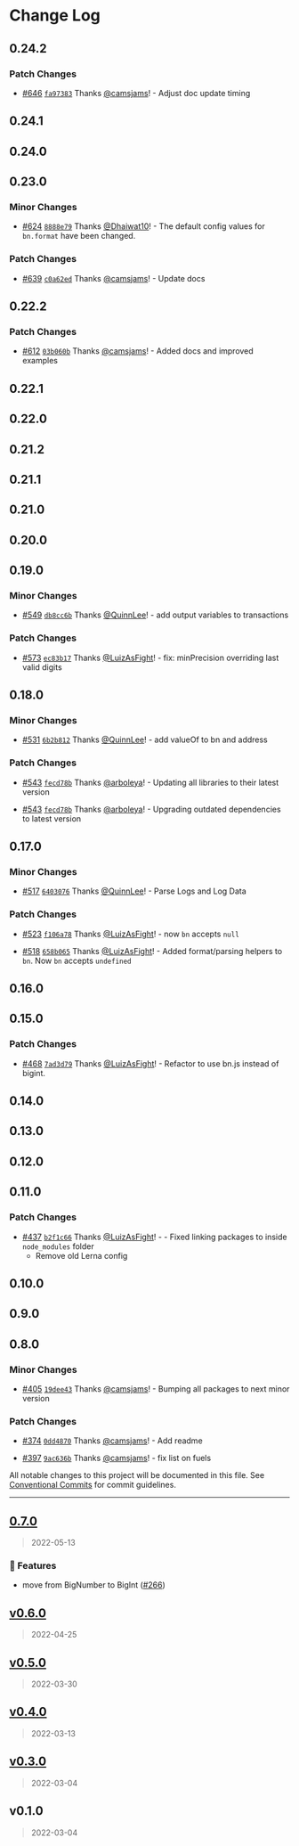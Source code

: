# Change Log

## 0.24.2

### Patch Changes

- [#646](https://github.com/FuelLabs/fuels-ts/pull/646) [`fa97383`](https://github.com/FuelLabs/fuels-ts/commit/fa97383114c36ee7a204be7e7f3f974382fa1b2c) Thanks [@camsjams](https://github.com/camsjams)! - Adjust doc update timing

## 0.24.1

## 0.24.0

## 0.23.0

### Minor Changes

- [#624](https://github.com/FuelLabs/fuels-ts/pull/624) [`8888e79`](https://github.com/FuelLabs/fuels-ts/commit/8888e79bcd7740a0c85298862bd59981bc6755b3) Thanks [@Dhaiwat10](https://github.com/Dhaiwat10)! - The default config values for `bn.format` have been changed.

### Patch Changes

- [#639](https://github.com/FuelLabs/fuels-ts/pull/639) [`c0a62ed`](https://github.com/FuelLabs/fuels-ts/commit/c0a62ed278d6118f1af177dc98dcdb42febd0c81) Thanks [@camsjams](https://github.com/camsjams)! - Update docs

## 0.22.2

### Patch Changes

- [#612](https://github.com/FuelLabs/fuels-ts/pull/612) [`03b060b`](https://github.com/FuelLabs/fuels-ts/commit/03b060b51e00034a2814a0c5ed2718d5dc86533b) Thanks [@camsjams](https://github.com/camsjams)! - Added docs and improved examples

## 0.22.1

## 0.22.0

## 0.21.2

## 0.21.1

## 0.21.0

## 0.20.0

## 0.19.0

### Minor Changes

- [#549](https://github.com/FuelLabs/fuels-ts/pull/549) [`db8cc6b`](https://github.com/FuelLabs/fuels-ts/commit/db8cc6b49616199368463ecd69aae6b3ca0b65d0) Thanks [@QuinnLee](https://github.com/QuinnLee)! - add output variables to transactions

### Patch Changes

- [#573](https://github.com/FuelLabs/fuels-ts/pull/573) [`ec83b17`](https://github.com/FuelLabs/fuels-ts/commit/ec83b17a1bcb3d1277911471d3515df3643e6280) Thanks [@LuizAsFight](https://github.com/LuizAsFight)! - fix: minPrecision overriding last valid digits

## 0.18.0

### Minor Changes

- [#531](https://github.com/FuelLabs/fuels-ts/pull/531) [`6b2b812`](https://github.com/FuelLabs/fuels-ts/commit/6b2b812aecfb639c22f3bbd251f2d50f23f9cd0f) Thanks [@QuinnLee](https://github.com/QuinnLee)! - add valueOf to bn and address

### Patch Changes

- [#543](https://github.com/FuelLabs/fuels-ts/pull/543) [`fecd78b`](https://github.com/FuelLabs/fuels-ts/commit/fecd78bec8a6a9077bd3494369345461da3934a3) Thanks [@arboleya](https://github.com/arboleya)! - Updating all libraries to their latest version

- [#543](https://github.com/FuelLabs/fuels-ts/pull/543) [`fecd78b`](https://github.com/FuelLabs/fuels-ts/commit/fecd78bec8a6a9077bd3494369345461da3934a3) Thanks [@arboleya](https://github.com/arboleya)! - Upgrading outdated dependencies to latest version

## 0.17.0

### Minor Changes

- [#517](https://github.com/FuelLabs/fuels-ts/pull/517) [`6403076`](https://github.com/FuelLabs/fuels-ts/commit/6403076bb9fce9055b436596e23713b0e7909d87) Thanks [@QuinnLee](https://github.com/QuinnLee)! - Parse Logs and Log Data

### Patch Changes

- [#523](https://github.com/FuelLabs/fuels-ts/pull/523) [`f106a78`](https://github.com/FuelLabs/fuels-ts/commit/f106a78e816045e3bdb6bff0b9bceec871009091) Thanks [@LuizAsFight](https://github.com/LuizAsFight)! - now `bn` accepts `null`

- [#518](https://github.com/FuelLabs/fuels-ts/pull/518) [`658b065`](https://github.com/FuelLabs/fuels-ts/commit/658b06538389a6ad3310a739a1bf60311c1e3343) Thanks [@LuizAsFight](https://github.com/LuizAsFight)! - Added format/parsing helpers to `bn`. Now `bn` accepts `undefined`

## 0.16.0

## 0.15.0

### Patch Changes

- [#468](https://github.com/FuelLabs/fuels-ts/pull/468) [`7ad3d79`](https://github.com/FuelLabs/fuels-ts/commit/7ad3d79bf7a1db766912a7b3d52e4fa2e550af56) Thanks [@LuizAsFight](https://github.com/LuizAsFight)! - Refactor to use bn.js instead of bigint.

## 0.14.0

## 0.13.0

## 0.12.0

## 0.11.0

### Patch Changes

- [#437](https://github.com/FuelLabs/fuels-ts/pull/437) [`b2f1c66`](https://github.com/FuelLabs/fuels-ts/commit/b2f1c665b8d75f635edb4b75691abc9ebf6850b5) Thanks [@LuizAsFight](https://github.com/LuizAsFight)! - - Fixed linking packages to inside `node_modules` folder
  - Remove old Lerna config

## 0.10.0

## 0.9.0

## 0.8.0

### Minor Changes

- [#405](https://github.com/FuelLabs/fuels-ts/pull/405) [`19dee43`](https://github.com/FuelLabs/fuels-ts/commit/19dee437f0ea2fe02a4a7f56b0b55d84279c2dc0) Thanks [@camsjams](https://github.com/camsjams)! - Bumping all packages to next minor version

### Patch Changes

- [#374](https://github.com/FuelLabs/fuels-ts/pull/374) [`0dd4870`](https://github.com/FuelLabs/fuels-ts/commit/0dd48702fd187eeebdf9f6e1882c400ee44b956e) Thanks [@camsjams](https://github.com/camsjams)! - Add readme

* [#397](https://github.com/FuelLabs/fuels-ts/pull/397) [`9ac636b`](https://github.com/FuelLabs/fuels-ts/commit/9ac636b7b1f31d2f68c55af2062b4476217ef563) Thanks [@camsjams](https://github.com/camsjams)! - fix list on fuels

All notable changes to this project will be documented in this file.
See [Conventional Commits](https://conventionalcommits.org) for commit guidelines.

---

<a name="0.7.0"></a>

## [0.7.0](https://github.com/FuelLabs/fuels-ts/compare/v0.6.0...0.7.0)

> 2022-05-13

### 🚀 Features

- move from BigNumber to BigInt ([#266](https://github.com/FuelLabs/fuels-ts/issues/266))

<a name="v0.6.0"></a>

## [v0.6.0](https://github.com/FuelLabs/fuels-ts/compare/v0.5.0...v0.6.0)

> 2022-04-25

<a name="v0.5.0"></a>

## [v0.5.0](https://github.com/FuelLabs/fuels-ts/compare/v0.4.0...v0.5.0)

> 2022-03-30

<a name="v0.4.0"></a>

## [v0.4.0](https://github.com/FuelLabs/fuels-ts/compare/v0.3.0...v0.4.0)

> 2022-03-13

<a name="v0.3.0"></a>

## [v0.3.0](https://github.com/FuelLabs/fuels-ts/compare/v0.1.0...v0.3.0)

> 2022-03-04

<a name="v0.1.0"></a>

## v0.1.0

> 2022-03-04
